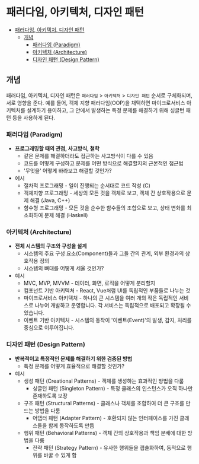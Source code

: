 # 패러다임, 아키텍처, 디자인 패턴

- [패러다임, 아키텍처, 디자인 패턴](#패러다임-아키텍처-디자인-패턴)
  - [개념](#개념)
    - [패러다임 (Paradigm)](#패러다임-paradigm)
    - [아키텍처 (Architecture)](#아키텍처-architecture)
    - [디자인 패턴 (Design Pattern)](#디자인-패턴-design-pattern)

## 개념

패러다임, 아키텍처, 디자인 패턴은 `패러다임` > `아키텍처` > `디자인 패턴` 순서로 구체화되며, 서로 영향을 준다. 예를 들어, 객체 지향 패러다임(OOP)을 채택하면 마이크로서비스 아키텍처를 설계하기 용이하고, 그 안에서 발생하는 특정 문제를 해결하기 위해 싱글턴 패턴 등을 사용하게 된다.

### 패러다임 (Paradigm)

- **프로그래밍할 때의 관점, 사고방식, 철학**
  - 같은 문제를 해결하더라도 접근하는 사고방식이 다를 수 있음
  - 코드를 어떻게 구성하고 문제를 어떤 방식으로 해결할지의 근본적인 접근법
  - '무엇을' 어떻게 바라보고 해결할 것인가?
- 예시
  - 절차적 프로그래밍 - 일이 진행되는 순서대로 코드 작성 (C)
  - 객체지향 프로그래밍 - 세상의 모든 것을 객체로 보고, 객체 간 상호작용으로 문제 해결 (Java, C++)
  - 함수형 프로그래밍 - 모든 것을 순수한 함수들의 조합으로 보고, 상태 변화를 최소화하여 문제 해결 (Haskell)

### 아키텍처 (Architecture)

- **전체 시스템의 구조와 구성을 설계**
  - 시스템의 주요 구성 요소(Component)들과 그들 간의 관계, 외부 환경과의 상호작용 정의
  - 시스템의 뼈대를 어떻게 세울 것인가?
- 예시
  - MVC, MVP, MVVM - 데이터, 화면, 로직을 어떻게 분리할지
  - 컴포넌트 기반 아키텍처 - React, Vue처럼 UI를 독립적인 부품들로 나누는 것
  - 마이크로서비스 아키텍처 - 하나의 큰 시스템을 여러 개의 작은 독립적인 서비스로 나누어 개발하고 운영합니다. 각 서비스는 독립적으로 배포되고 확장될 수 있습니다.
  - 이벤트 기반 아키텍처 - 시스템의 동작이 '이벤트(Event)'의 발생, 감지, 처리를 중심으로 이루어집니다.

### 디자인 패턴 (Design Pattern)

- **반복적이고 특정적인 문제를 해결하기 위한 검증된 방법**
  - 특정 문제를 어떻게 효율적으로 해결할 것인가?
- 예시
  - 생성 패턴 (Creational Patterns) - 객체를 생성하는 효과적인 방법을 다룸
    - 싱글턴 패턴 (Singleton Pattern) - 특정 클래스의 인스턴스가 오직 하나만 존재하도록 보장
  - 구조 패턴 (Structural Patterns) - 클래스나 객체를 조합하여 더 큰 구조를 만드는 방법을 다룸
    - 어댑터 패턴 (Adapter Pattern) - 호환되지 않는 인터페이스를 가진 클래스들을 함께 동작하도록 만듬
  - 행위 패턴 (Behavioral Patterns) - 객체 간의 상호작용과 책임 분배에 대한 방법을 다룸
    - 전략 패턴 (Strategy Pattern) - 유사한 행위들을 캡슐화하여, 동적으로 행위를 바꿀 수 있게 함
